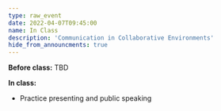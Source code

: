 ```yaml
---
type: raw_event
date: 2022-04-07T09:45:00
name: In Class
description: 'Communication in Collaborative Environments'
hide_from_announcments: true
---
```


**Before class:** TBD

**In class:** 
* Practice presenting and public speaking

